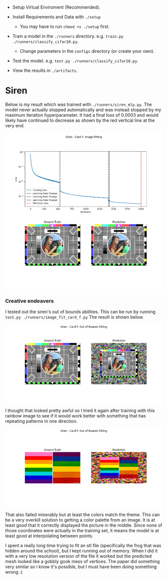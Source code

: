- Setup Virtual Enviroment (Recommended).

- Install Requirements and Data with ``` ./setup ```
    - You may have to run ``` chmod +x ./setup ``` first.

- Train a model in the ``` ./runners ``` directory. e.g. ``` train.py ./runners/classify_cifar10.py ```.
    - Change parameters in the ``` configs ``` directory (or create your own).

- Test the model. e.g. ``` test.py ./runners/classify_cifar10.py ```.

- View the results in ``` ./artifacts ```.

# Siren
Below is my result which was trained with ```./runners/siren_mlp.py```. The model never actually stopped automatically and was instead stopped by my maximum iteration hyperparameter. It had a final loss of 0.0003 and would likely have continued to decrease as shown by the red vertical line at the very end.

![Alt text](artifacts/siren_fit_image/siren_img_0.png)

### Creative endeavers
I tested out the siren's out of bounds abilities. This can be run by running ``` test.py ./runners/image_fit_card_f.py ``` The result is shown below.

![Alt text](artifacts/siren_fit_image/siren_img_out_of_bounds_f.png)

I thought that looked pretty awful so I tried it again after training with this rainbow image to see if it would work better with something that has repeating patterns in one direction.

![Alt text](artifacts/siren_fit_image/siren_img_out_of_bounds_r.png)

That also failed miserably but at least the colors match the theme. This can be a very overkill solution to getting a color palette from an image. It is at least good that it correctly displayed the picture in the middle. Since none of those coordinates were actually in the training set, it means the model is at least good at interpolating between points.

I spent a really long time trying to fit an stl file (specifically the frog that was hidden around the school), but I kept running out of memory. When I did it with a very low resolution version of the file it worked but the predicted mesh looked like a gobbly gook mess of vertices. The paper did something very similar so i know it's possible, but I must have been doing something wrong :(